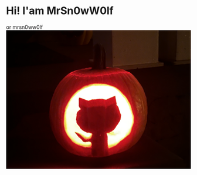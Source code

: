 # Hi! I'am MrSn0wW0lf
or mrsn0ww0lf
![alt text](https://github.com/mrsn0ww0lf/mrsn0ww0lf/blob/main/img/Pumpkin.jpeg?raw=true)
